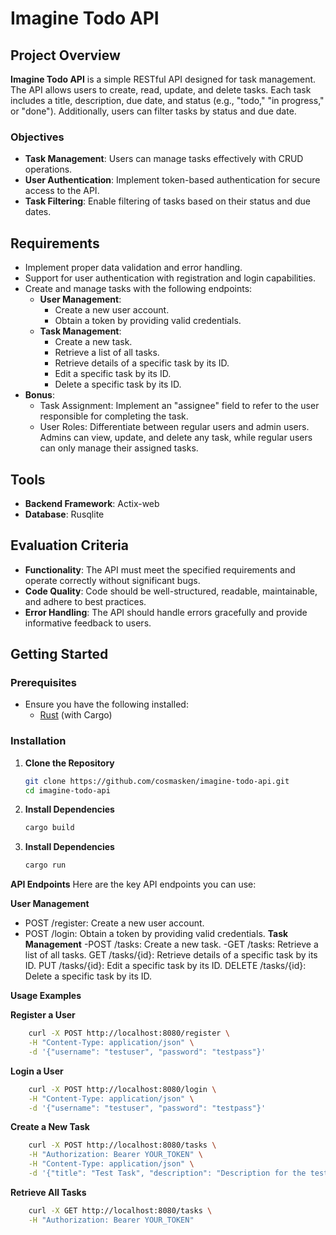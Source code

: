 # Imagine Todo API

## Project Overview

**Imagine Todo API** is a simple RESTful API designed for task management. The API allows users to create, read, update, and delete tasks. Each task includes a title, description, due date, and status (e.g., "todo," "in progress," or "done"). Additionally, users can filter tasks by status and due date.

### Objectives

- **Task Management**: Users can manage tasks effectively with CRUD operations.
- **User Authentication**: Implement token-based authentication for secure access to the API.
- **Task Filtering**: Enable filtering of tasks based on their status and due dates.

## Requirements

- Implement proper data validation and error handling.
- Support for user authentication with registration and login capabilities.
- Create and manage tasks with the following endpoints:
  - **User Management**:
    - Create a new user account.
    - Obtain a token by providing valid credentials.
  - **Task Management**:
    - Create a new task.
    - Retrieve a list of all tasks.
    - Retrieve details of a specific task by its ID.
    - Edit a specific task by its ID.
    - Delete a specific task by its ID.
- **Bonus**: 
  - Task Assignment: Implement an "assignee" field to refer to the user responsible for completing the task.
  - User Roles: Differentiate between regular users and admin users. Admins can view, update, and delete any task, while regular users can only manage their assigned tasks.

## Tools

- **Backend Framework**: Actix-web
- **Database**: Rusqlite

## Evaluation Criteria

- **Functionality**: The API must meet the specified requirements and operate correctly without significant bugs.
- **Code Quality**: Code should be well-structured, readable, maintainable, and adhere to best practices.
- **Error Handling**: The API should handle errors gracefully and provide informative feedback to users.

## Getting Started

### Prerequisites

- Ensure you have the following installed:
  - [Rust](https://www.rust-lang.org/) (with Cargo)

### Installation

1. **Clone the Repository**

   ```bash
   git clone https://github.com/cosmasken/imagine-todo-api.git
   cd imagine-todo-api
2. **Install Dependencies**
    ```bash
   cargo build

3. **Install Dependencies**
    ```bash
   cargo run

**API Endpoints**
    Here are the key API endpoints you can use:

**User Management**
- POST /register: Create a new user account.
- POST /login: Obtain a token by providing valid credentials.
**Task Management**
-POST /tasks: Create a new task.
-GET /tasks: Retrieve a list of all tasks.
GET /tasks/{id}: Retrieve details of a specific task by its ID.
PUT /tasks/{id}: Edit a specific task by its ID.
DELETE /tasks/{id}: Delete a specific task by its ID.

**Usage Examples**

**Register a User**
```bash
    curl -X POST http://localhost:8080/register \
    -H "Content-Type: application/json" \
    -d '{"username": "testuser", "password": "testpass"}'
```
**Login a User**
```bash
    curl -X POST http://localhost:8080/login \
    -H "Content-Type: application/json" \
    -d '{"username": "testuser", "password": "testpass"}'
```
**Create a New Task**
```bash
    curl -X POST http://localhost:8080/tasks \
    -H "Authorization: Bearer YOUR_TOKEN" \
    -H "Content-Type: application/json" \
    -d '{"title": "Test Task", "description": "Description for the test task", "due_date": "2024-12-31", "status": "todo"}'
```
**Retrieve All Tasks**
```bash
    curl -X GET http://localhost:8080/tasks \
    -H "Authorization: Bearer YOUR_TOKEN"
```